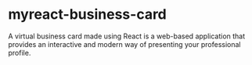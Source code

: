 # myreact-business-card
A virtual business card made using React is a web-based application that provides an interactive and modern way of presenting your professional profile. 
